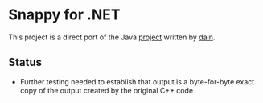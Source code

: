 # Snappy for .NET

This project is a direct port of the Java [project](https://github.com/dain/snappy) written by [dain](https://github.com/dain).

## Status

* Further testing needed to establish that output is a byte-for-byte exact copy of the output created by the original C++ code